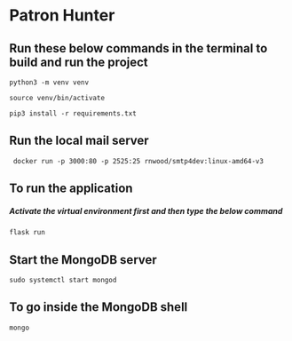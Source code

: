 # Patron Hunter

## Run these below commands in the terminal to build and run the project

```
python3 -m venv venv
```
```
source venv/bin/activate
```
```
pip3 install -r requirements.txt
```

## Run the local mail server

```
 docker run -p 3000:80 -p 2525:25 rnwood/smtp4dev:linux-amd64-v3

``` 

## To run the application 

##### Activate the virtual environment first and then type the below command

```
flask run 
```

## Start the MongoDB server

```
sudo systemctl start mongod
```

## To go inside the MongoDB shell

```
mongo
```

